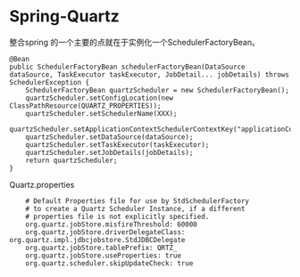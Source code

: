 Spring-Quartz
======

整合spring 的一个主要的点就在于实例化一个SchedulerFactoryBean。

    @Bean
    public SchedulerFactoryBean schedulerFactoryBean(DataSource dataSource, TaskExecutor taskExecutor, JobDetail... jobDetails) throws SchedulerException {
        SchedulerFactoryBean quartzScheduler = new SchedulerFactoryBean();
        quartzScheduler.setConfigLocation(new ClassPathResource(QUARTZ_PROPERTIES));
        quartzScheduler.setSchedulerName(XXX);
        quartzScheduler.setApplicationContextSchedulerContextKey("applicationContext");
        quartzScheduler.setDataSource(dataSource);
        quartzScheduler.setTaskExecutor(taskExecutor);
        quartzScheduler.setJobDetails(jobDetails);
        return quartzScheduler;
    }

Quartz.properties

        # Default Properties file for use by StdSchedulerFactory
        # to create a Quartz Scheduler Instance, if a different
        # properties file is not explicitly specified.
        org.quartz.jobStore.misfireThreshold: 60000
        org.quartz.jobStore.driverDelegateClass: org.quartz.impl.jdbcjobstore.StdJDBCDelegate
        org.quartz.jobStore.tablePrefix: QRTZ_
        org.quartz.jobStore.useProperties: true
        org.quartz.scheduler.skipUpdateCheck: true